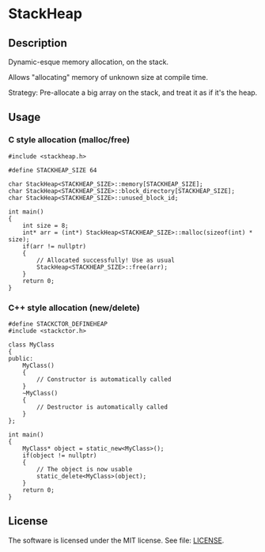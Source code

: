 # StackHeap

## Description
Dynamic-esque memory allocation, on the stack.

Allows "allocating" memory of unknown size at compile time.

Strategy: Pre-allocate a big array on the stack, and treat it as if it's the heap.

## Usage

### C style allocation (malloc/free)
    #include <stackheap.h>
    
    #define STACKHEAP_SIZE 64
    
    char StackHeap<STACKHEAP_SIZE>::memory[STACKHEAP_SIZE];
    char StackHeap<STACKHEAP_SIZE>::block_directory[STACKHEAP_SIZE];
    char StackHeap<STACKHEAP_SIZE>::unused_block_id;
    
    int main()
    {
    	int size = 8;
        int* arr = (int*) StackHeap<STACKHEAP_SIZE>::malloc(sizeof(int) * size);
        if(arr != nullptr)
        {
        	// Allocated successfully! Use as usual
            StackHeap<STACKHEAP_SIZE>::free(arr);
        }
    	return 0;
    }
### C++ style allocation (new/delete)
    #define STACKCTOR_DEFINEHEAP
	#include <stackctor.h>
    
    class MyClass
    {
    public:
	    MyClass()
	    {
		    // Constructor is automatically called
	    }
	    ~MyClass()
	    {
	    	// Destructor is automatically called
	    }
    };
    
    int main()
    {
    	MyClass* object = static_new<MyClass>();
        if(object != nullptr)
		{
			// The object is now usable
			static_delete<MyClass>(object);
		}
    	return 0;
    }

## License
The software is licensed under the MIT license. See file: [LICENSE](https://github.com/soryy708/StackHeap/blob/master/LICENSE).
